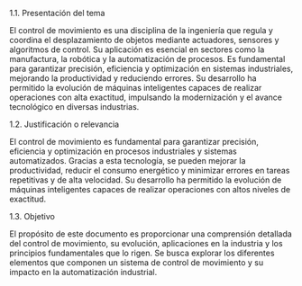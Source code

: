1.1. Presentación del tema

El control de movimiento es una disciplina de la ingeniería que regula y coordina el desplazamiento de objetos mediante actuadores, sensores y algoritmos de control. Su aplicación es esencial en sectores como la manufactura, la robótica y la automatización de procesos. Es fundamental para garantizar precisión, eficiencia y optimización en sistemas industriales, mejorando la productividad y reduciendo errores. Su desarrollo ha permitido la evolución de máquinas inteligentes capaces de realizar operaciones con alta exactitud, impulsando la modernización y el avance tecnológico en diversas industrias.

1.2. Justificación o relevancia

El control de movimiento es fundamental para garantizar precisión, eficiencia y optimización en procesos industriales y sistemas automatizados. Gracias a esta tecnología, se pueden mejorar la productividad, reducir el consumo energético y minimizar errores en tareas repetitivas y de alta velocidad. Su desarrollo ha permitido la evolución de máquinas inteligentes capaces de realizar operaciones con altos niveles de exactitud.

1.3. Objetivo

El propósito de este documento es proporcionar una comprensión detallada del control de movimiento, su evolución, aplicaciones en la industria y los principios fundamentales que lo rigen. Se busca explorar los diferentes elementos que componen un sistema de control de movimiento y su impacto en la automatización industrial.
